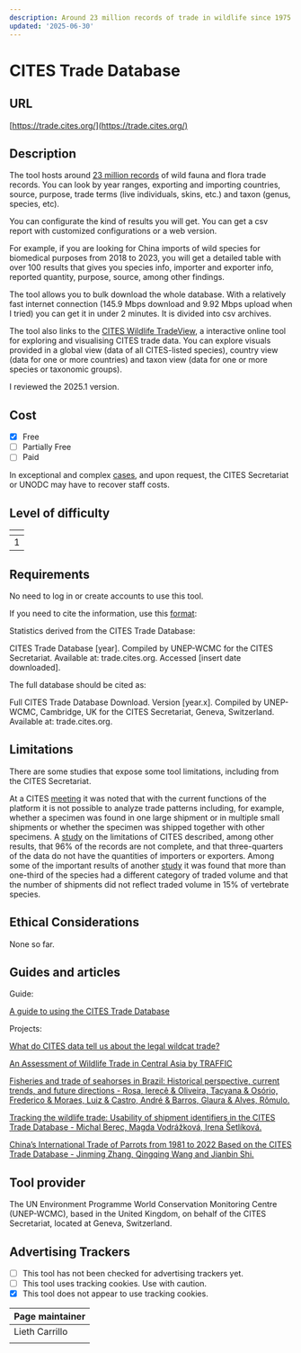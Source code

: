 ```yaml
---
description: Around 23 million records of trade in wildlife since 1975.
updated: '2025-06-30'
---
```


# CITES Trade Database

## URL

[https://trade.cites.org/](https://trade.cites.org/)

## Description

The tool hosts around [23 million records](https://trade.cites.org/cites_trade_guidelines/en-CITES_Trade_Database_Guide.pdf) of wild fauna and flora trade records. You can look by year ranges, exporting and importing countries, source, purpose, trade terms (live individuals, skins, etc.) and taxon (genus, species, etc).

You can configurate the kind of results you will get. You can get a csv report with customized configurations or a web version.&#x20;

For example, if you are looking for China imports of wild species for biomedical purposes from 2018 to 2023, you will get a detailed table with over 100 results that gives you species info, importer and exporter info, reported quantity, purpose, source, among other findings.

The tool allows you to bulk download the whole database. With a relatively fast internet connection (145.9 Mbps download and 9.92 Mbps upload when I tried) you can get it in under 2 minutes. It is divided into csv archives.

The tool also links to the [CITES Wildlife TradeView](https://tradeview.cites.org/en), a interactive online tool for exploring and visualising CITES trade data. You can explore visuals provided in a global view (data of all CITES-listed species), country view (data for one or more countries) and taxon view (data for one or more species or taxonomic groups).

I reviewed the 2025.1 version.

## Cost

* [x] Free
* [ ] Partially Free
* [ ] Paid

In exceptional and complex [cases](https://citesdata.un.org/terms), and upon request, the CITES Secretariat or UNODC may have to recover staff costs.

## Level of difficulty

<table><thead><tr><th data-type="rating" data-max="5"></th></tr></thead><tbody><tr><td>1</td></tr></tbody></table>

## Requirements

No need to log in or create accounts to use this tool.

If you need to cite the information, use this [format](https://trade.cites.org/cites_trade_guidelines/en-CITES_Trade_Database_Guide.pdf):

Statistics derived from the CITES Trade Database:

CITES Trade Database \[year]. Compiled by UNEP-WCMC for the CITES Secretariat. Available at: trade.cites.org. Accessed \[insert date downloaded].&#x20;

The full database should be cited as:&#x20;

Full CITES Trade Database Download. Version \[year.x]. Compiled by UNEP-WCMC, Cambridge, UK for the CITES Secretariat, Geneva, Switzerland. Available at: trade.cites.org.

## Limitations

There are some studies that expose some tool limitations, including from the CITES Secretariat.&#x20;

At a CITES [meeting](https://cites.org/sites/default/files/eng/com/sc/69/E-SC69-28-02.pdf) it was noted that with the current functions of the platform it is not possible to analyze trade patterns including, for example, whether a specimen was found in one large shipment or in multiple small shipments or whether the specimen was shipped together with other specimens. A [study](https://www.sciencedirect.com/science/article/pii/S0006320718303045) on the limitations of CITES described, among other results, that 96% of the records are not complete, and that three-quarters of the data do not have the quantities of importers or exporters. Among some of the important results of another [study](https://www.sciencedirect.com/science/article/pii/S0006320720309757) it was found that more than one-third of the species had a different category of traded volume and that the number of shipments did not reflect traded volume in 15% of vertebrate species.

## Ethical Considerations

None so far.

## Guides and articles

Guide:

[A guide to using the CITES Trade Database](https://trade.cites.org/cites_trade_guidelines/en-CITES_Trade_Database_Guide.pdf)

Projects:

[What do CITES data tell us about the legal wildcat trade?](https://news.mongabay.com/2025/04/what-do-cites-data-tell-us-about-the-legal-wildcat-trade/)

[An Assessment of Wildlife Trade in Central Asia by TRAFFIC](https://www.traffic.org/site/assets/files/23066/en_wildlife_trade_in_central_asia-compressed.pdf)

[Fisheries and trade of seahorses in Brazil: Historical perspective, current trends, and future directions - Rosa, Ierecê & Oliveira, Tacyana & Osório, Frederico & Moraes, Luiz & Castro, André & Barros, Glaura & Alves, Rômulo.](https://www.researchgate.net/publication/225459268_Fisheries_and_trade_of_seahorses_in_Brazil_Historical_perspective_current_trends_and_future_directions)

[Tracking the wildlife trade: Usability of shipment identifiers in the CITES Trade Database - Michal Berec, Magda Vodrážková, Irena Šetlíková.](https://www.sciencedirect.com/science/article/pii/S2351989421001852)

[China’s International Trade of Parrots from 1981 to 2022 Based on the CITES Trade Database - Jinming Zhang, Qingqing Wang and Jianbin Shi.](https://www.mdpi.com/2076-2615/14/21/3076)

## Tool provider

The UN Environment Programme World Conservation Monitoring Centre (UNEP-WCMC), based in the United Kingdom, on behalf of the CITES Secretariat, located at Geneva, Switzerland.

## Advertising Trackers

* [ ] This tool has not been checked for advertising trackers yet.
* [ ] This tool uses tracking cookies. Use with caution.
* [x] This tool does not appear to use tracking cookies.

| Page maintainer |
| --------------- |
| Lieth Carrillo  |
|                 |
